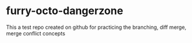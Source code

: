 furry-octo-dangerzone
=====================

This a test repo created on github for practicing the branching, diff merge, merge conflict concepts
